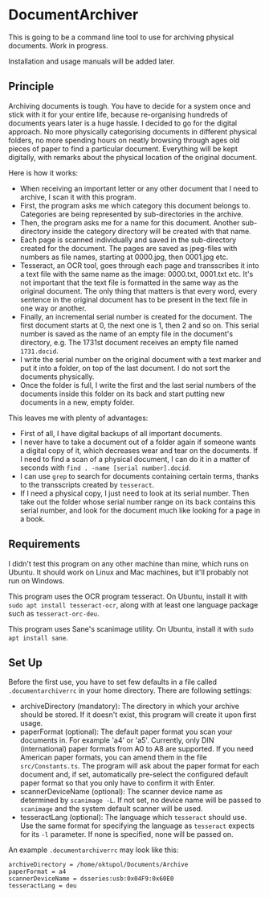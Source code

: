 # DocumentArchiver

This is going to be a command line tool to use for archiving physical documents. Work in progress.

Installation and usage manuals will be added later.

## Principle

Archiving documents is tough. You have to decide for a system once and stick with it for your entire life, because re-organising hundreds of documents years later is a huge hassle. I decided to go for the digital approach. No more physically categorising documents in different physical folders, no more spending hours on neatly browsing through ages old pieces of paper to find a particular document. Everything will be kept digitally, with remarks about the physical location of the original document.

Here is how it works:

- When receiving an important letter or any other document that I need to archive, I scan it with this program.
- First, the program asks me which category this document belongs to. Categories are being represented by sub-directories in the archive.
- Then, the program asks me for a name for this document. Another sub-directory inside the category directory will be created with that name.
- Each page is scanned individually and saved in the sub-directory created for the document. The pages are saved as jpeg-files with numbers as file names, starting at 0000.jpg, then 0001.jpg etc.
- Tesseract, an OCR tool, goes through each page and transscribes it into a text file with the same name as the image: 0000.txt, 0001.txt etc. It's not important that the text file is formatted in the same way as the original document. The only thing that matters is that every word, every sentence in the original document has to be present in the text file in one way or another.
- Finally, an incremental serial number is created for the document. The first document starts at 0, the next one is 1, then 2 and so on. This serial number is saved as the name of an empty file in the document's directory, e.g. The 1731st document receives an empty file named `1731.docid`.
- I write the serial number on the original document with a text marker and put it into a folder, on top of the last document. I do not sort the documents physically.
- Once the folder is full, I write the first and the last serial numbers of the documents inside this folder on its back and start putting new documents in a new, empty folder.

This leaves me with plenty of advantages:

- First of all, I have digital backups of all important documents.
- I never have to take a document out of a folder again if someone wants a digital copy of it, which decreases wear and tear on the documents. If I need to find a scan of a physical document, I can do it in a matter of seconds with `find . -name [serial number].docid`.
- I can use `grep` to search for documents containing certain terms, thanks to the transscripts created by `tesseract`.
- If I need a physical copy, I just need to look at its serial number. Then take out the folder whose serial number range on its back contains this serial number, and look for the document much like looking for a page in a book.

## Requirements

I didn't test this program on any other machine than mine, which runs on Ubuntu. It should work on Linux and Mac machines, but it'll probably not run on Windows.

This program uses the OCR program tesseract. On Ubuntu, install it with `sudo apt install tesseract-ocr`, along with at least one language package such as `tesseract-orc-deu`.

This program uses Sane's scanimage utility. On Ubuntu, install it with `sudo apt install sane`.

## Set Up

Before the first use, you have to set few defaults in a file called `.documentarchiverrc` in your home directory. There are following settings:

- archiveDirectory (mandatory): The directory in which your archive should be stored. If it doesn't exist, this program will create it upon first usage.
- paperFormat (optional): The default paper format you scan your documents in. For example 'a4' or 'a5'. Currently, only DIN (international) paper formats from A0 to A8 are supported. If you need American paper formats, you can amend them in the file `src/Constants.ts`. The program will ask about the paper format for each document and, if set, automatically pre-select the configured default paper format so that you only have to confirm it with Enter.
- scannerDeviceName (optional): The scanner device name as determined by `scanimage -L`. If not set, no device name will be passed to `scanimage` and the system default scanner will be used.
- tesseractLang (optional): The language which `tesseract` should use. Use the same format for specifying the language as `tesseract` expects for its `-l` parameter. If none is specified, none will be passed on.

An example `.documentarchiverrc` may look like this:

```
archiveDirectory = /home/oktupol/Documents/Archive
paperFormat = a4
scannerDeviceName = dsseries:usb:0x04F9:0x60E0
tesseractLang = deu
```